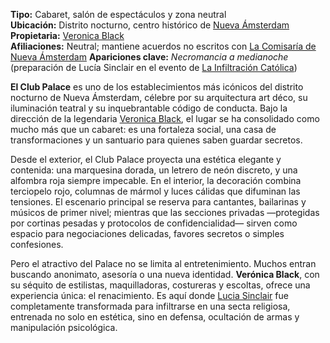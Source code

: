 **Tipo:** Cabaret, salón de espectáculos y zona neutral  
**Ubicación:** Distrito nocturno, centro histórico de [Nueva Ámsterdam](Nueva%20Ámsterdam.md)  
**Propietaria:** [Veronica Black](../Personajes/Veronica%20Black.md)  
**Afiliaciones:** Neutral; mantiene acuerdos no escritos con [ La Comisaría de Nueva Ámsterdam](%20La%20Comisaría%20de%20Nueva%20Ámsterdam)
**Apariciones clave:** _Necromancia a medianoche_ (preparación de Lucía Sinclair en el evento de [La Infiltración Católica](La%20Infiltración%20Católica.md))

**El Club Palace** es uno de los establecimientos más icónicos del distrito nocturno de Nueva Ámsterdam, célebre por su arquitectura art déco, su iluminación teatral y su inquebrantable código de conducta. Bajo la dirección de la legendaria [Veronica Black](../Personajes/Veronica%20Black.md), el lugar se ha consolidado como mucho más que un cabaret: es una fortaleza social, una casa de transformaciones y un santuario para quienes saben guardar secretos.

Desde el exterior, el Club Palace proyecta una estética elegante y contenida: una marquesina dorada, un letrero de neón discreto, y una alfombra roja siempre impecable. En el interior, la decoración combina terciopelo rojo, columnas de mármol y luces cálidas que difuminan las tensiones. El escenario principal se reserva para cantantes, bailarinas y músicos de primer nivel; mientras que las secciones privadas —protegidas por cortinas pesadas y protocolos de confidencialidad— sirven como espacio para negociaciones delicadas, favores secretos o simples confesiones.

Pero el atractivo del Palace no se limita al entretenimiento. Muchos entran buscando anonimato, asesoría o una nueva identidad. **Verónica Black**, con su séquito de estilistas, maquilladoras, costureras y escoltas, ofrece una experiencia única: el renacimiento. Es aquí donde [Lucia Sinclair](../Personajes/Lucia%20Sinclair.md) fue completamente transformada para infiltrarse en una secta religiosa, entrenada no solo en estética, sino en defensa, ocultación de armas y manipulación psicológica.
